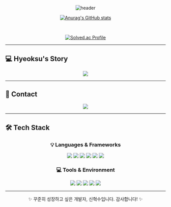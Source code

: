 <div align="center">

![header](https://capsule-render.vercel.app/api?type=waving&color=gradient&text=Welcome%20to%20Hyeoksu's%20GitHub%20👋&height=250&section=header&fontSize=35&fontAlign=50&animation=twinkling)

[![Anurag's GitHub stats](https://github-readme-stats.vercel.app/api?username=sins051301&show_icons=true&theme=tokyonight)](https://github.com/anuraghazra/github-readme-stats)

<br/>

[![Solved.ac Profile](http://mazassumnida.wtf/api/v2/generate_badge?boj=sins051301)](https://solved.ac/sins051301/)

</div>

---

## 💻 Hyeoksu's Story

<div align="center">
  <a href="https://be-senior-developer.tistory.com/">
    <img src="https://github-readme-tistory-card.vercel.app/api/badge?name=Story" />
  </a>
</div>

---

## 📧 Contact

<div align="center">
  <a href="mailto:sins051301@gmail.com">
    <img src="https://img.shields.io/badge/Gmail-EA4335?style=for-the-badge&logo=gmail&logoColor=white" />
  </a>
</div>

---

## 🛠️ Tech Stack

<div align="center">

### 💡 Languages & Frameworks

<img src="https://img.shields.io/badge/JavaScript-F7DF1E?style=for-the-badge&logo=javascript&logoColor=black" />
<img src="https://img.shields.io/badge/TypeScript-3178C6?style=for-the-badge&logo=typescript&logoColor=white" />
<img src="https://img.shields.io/badge/React-61DAFB?style=for-the-badge&logo=react&logoColor=black" />
<img src="https://img.shields.io/badge/Next.js-000000?style=for-the-badge&logo=nextdotjs&logoColor=white" />
<img src="https://img.shields.io/badge/NestJS-E0234E?style=for-the-badge&logo=nestjs&logoColor=white" />
<img src="https://img.shields.io/badge/Express.js-000000?style=for-the-badge&logo=express&logoColor=white" />

### 💻 Tools & Environment

<img src="https://img.shields.io/badge/Docker-2496ED?style=for-the-badge&logo=docker&logoColor=white" />
<img src="https://img.shields.io/badge/HTML5-E34F26?style=for-the-badge&logo=html5&logoColor=white" />
<img src="https://img.shields.io/badge/CSS3-1572B6?style=for-the-badge&logo=css3&logoColor=white" />
<img src="https://img.shields.io/badge/Git-F05032?style=for-the-badge&logo=git&logoColor=white" />
<img src="https://img.shields.io/badge/Linux-FCC624?style=for-the-badge&logo=linux&logoColor=black" />

</div>

---

<div align="center">
  
✨ 꾸준히 성장하고 싶은 개발자, 신혁수입니다. 감사합니다! ✨

</div>

